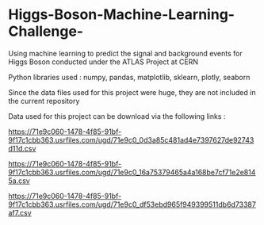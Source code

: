 # Higgs-Boson-Machine-Learning-Challenge-


Using machine learning to predict the signal and background events for Higgs Boson conducted under the ATLAS Project at CERN 

Python libraries used : numpy, pandas, matplotlib, sklearn, plotly, seaborn

Since the data files used for this project were huge, they are not included in the current repository


Data used for this project can be download via the following links :

https://71e9c060-1478-4f85-91bf-9f17c1cbb363.usrfiles.com/ugd/71e9c0_0d3a85c481ad4e7397627de92743d11d.csv

https://71e9c060-1478-4f85-91bf-9f17c1cbb363.usrfiles.com/ugd/71e9c0_16a75379465a4a168be7cf71e2e8145a.csv 

https://71e9c060-1478-4f85-91bf-9f17c1cbb363.usrfiles.com/ugd/71e9c0_df53ebd965f949399511db6d73387af7.csv 
